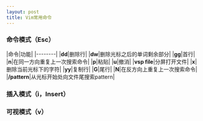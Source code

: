 ```yaml
---
layout: post
title: Vim常用命令
---
```


### 命令模式（**Esc**）

|命令|功能|
|--------|
|**dd**|删除行|
|**dw**|删除光标之后的单词剩余部分|
|**gg**|首行|
|**n**|在同一方向重复上一次搜索命令|
|**p**|粘贴|
|**u**|撤消|
|**vsp file**|分屏打开文件|
|**x**|删除当前光标下的字符|
|**yy**|复制行|
|**G**|尾行|
|**N**|在反方向上重复上一次搜索命令|
|**/pattern**|从光标开始处向文件尾搜索pattern|

### 插入模式（**i**，**Insert**）

### 可视模式（**v**）
